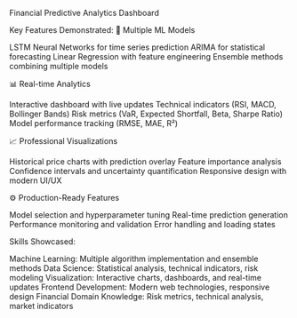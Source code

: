 Financial Predictive Analytics Dashboard

Key Features Demonstrated:
🤖 Multiple ML Models

LSTM Neural Networks for time series prediction
ARIMA for statistical forecasting
Linear Regression with feature engineering
Ensemble methods combining multiple models

📊 Real-time Analytics

Interactive dashboard with live updates
Technical indicators (RSI, MACD, Bollinger Bands)
Risk metrics (VaR, Expected Shortfall, Beta, Sharpe Ratio)
Model performance tracking (RMSE, MAE, R²)

📈 Professional Visualizations

Historical price charts with prediction overlay
Feature importance analysis
Confidence intervals and uncertainty quantification
Responsive design with modern UI/UX

⚙️ Production-Ready Features

Model selection and hyperparameter tuning
Real-time prediction generation
Performance monitoring and validation
Error handling and loading states

Skills Showcased:

Machine Learning: Multiple algorithm implementation and ensemble methods
Data Science: Statistical analysis, technical indicators, risk modeling
Visualization: Interactive charts, dashboards, and real-time updates
Frontend Development: Modern web technologies, responsive design
Financial Domain Knowledge: Risk metrics, technical analysis, market indicators
